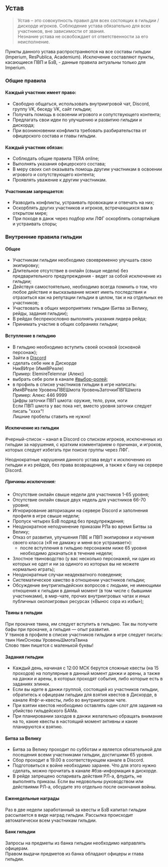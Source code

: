 ## Устав

>Устав – это совокупность правил для всех состоящих в гильдии / дискорде игроков.
>Соблюдение устава обязательно для всех участников, вне зависимости от звания.  
>Незнание устава не освобождает от ответственности за его неисполнение.

Пункты данного устава распространяются на все составы гильдии (Imperium, ResPublica, Academium).
Исключение составляют пункты, касающиеся ПВП и БзВ, - данные правила актуальны только для Imperium.

### Общие правила

#### Каждый участник имеет право:
* Свободно общаться, использовать внутриигровой чат, Discord, группу VK, беседу VK, сайт гильдии;
* Получать помощь в освоении игрового и сопутствующего контента;
* Предлагать свои идеи по улучшению и развитию гильдии и дискорда;
* При возникновении конфликта требовать разбирательства от офицерского состава и главы гильдии.

#### Каждый участник обязан:
* Соблюдать общие правила TERA online;
* Выполнять указания офицерского состава;
* В меру своих сил оказывать помощь другим участникам в освоении игрового и сопутствующего контента;
* Проявлять уважение к другим участникам.

#### Участникам запрещается:
* Разводить конфликты, устраивать провокации и отвечать на них;
* Оскорблять других участников и игроков, встречающихся вам в открытом мире;
* При походе в данж через подбор или ЛФГ оскорблять сопартийцев и устраивать споры;

### Внутренние правила гильдии
#### Общее
* Участникам гильдии необходимо своевременно улучшать свою экипировку;
* Длительное отсутствие в онлайн (свыше недели) без предварительного предупреждения - ведет за собой исключение из гильдии;
* Действуя самостоятельно, необходимо всегда помнить о том, что любое действие и высказывание может иметь последствия и отразиться как на репутации гильдии в целом, так и на отдельных ее участников;
* Участвовать в общих мероприятиях гильдии (Битва за Велику, рейды, задания гильдии);
* В рейдах беспрекословно выполнять указания лидера рейда;
* Принимать участие в общих собраниях гильдии;

#### Вступление в гильдию
* В гильдию необходимо вступить своей основой (основной персонаж); 
* Зайти в [Discord](https://discord.gg/TUdNyDu) 
* сделать себе ник в Дискорде  
НикВИгре (ИмяВРеале)  
Пример: ElemireTelemnar (Алекс)
* выбрать себе роли в канале [#выбор-ролей](https://discordapp.com/channels/314079806884937729/498216706313814016/502489713350017024);
* в профиль в списке участников гильдии в игре написать:  
ИмяВРеале УровеньПВЕШмота УровеньЗаточкиПВПШмота  
Пример: Алекс 446 9999  
Цифры заточки ПВП шмота: оружие, тело, руки, ноги  
Если ПВП шмота у вас пока нет, вместо уровня заточки следует писать "хххх"!  
Лишние пробелы ставить не нужно!  

#### Исключение из гильдии

#черный-список – канал в Discord со списком игроков, исключенных из гильдии за нарушения, с кратким комментарием о причинах, и игроков, которых следует избегать при поиске группы через ЛФГ.

Неоднократные нарушения данного устава ведут к исключению из гильдии и из рейдов, без права возвращения, а также к бану на сервере Discord.

##### Причины исключения:

* Отсутствие онлайн свыше недели для участников 1-65 уровня;
* Отсутствие онлайн свыше двух недель для участников 66-70 уровня;
* Игнорирование авторизации на сервере Discord и заполнения профиля в игре свыше недели;
* Пропуск четырех БзВ подряд без предупреждения;
* Неоднократное неподчинение приказам РЛа во время Битвы за Велику;
* Отказ от развития, улучшения ПВЕ и ПВП экипировки и изучения своего класса («Я не дамажу и меня все устраивает»):
  * после вступления в гильдию персонажем ниже 65 уровня необходимо докачаться в течение недели;
* Злостное твиноводство (у вас несколько персонажей, ни один из которых не одет и ни за одиного из которых вы не можете нормально играть);
* Неоднократные случаи неадекватного поведения;
* Систематическое хамство в отношении участников гильдии;
* Обсуждение внутригильдейских вопросов с людьми, не имеющими отношения к гильдии в данный момент (в том числе с бывшими участниками), в мир-чате, прочих внутриигровых чатах и иных публичных околоигровых ресурсах («Вынос сора из избы»);

#### Твины в гильдии
При прокачке твина, им следует вступить в гильдию. Так вы получите бафы при прокачке, а гильдия — опыт развития.  
У твинов в профиле в списке участников гильдии в игре следует писать:  
твин НикОсновы УровеньШмотаТвина  
Слово твин пишется с маленькой буквы!  

#### Задания гильдии
* Каждый день, начиная с 12:00 МСК берутся сложные квесты (на 15 проходов) на популярные в данный момент данжи и арены, а также на данжи и арены, в которых проходят события, либо которые есть в заданиях элинки.
* Если вы идете в данжи группой, состоящей из участников гильдии, обратитесь к офицерам гильдии для взятия квестов в Дискорде, в канале #лфг-и-квесты, либо во внутриигровом чате.
* При взятии квестов необходимо оставлять один слот для задания на убийство гильдейского БАМа.
* При планировании заходов в данжи желательно обращать внимание на то, какие квесты в настоящий момент активны и какие планируются к взятию.

#### Битва за Велику
* Битва за Велику проходит по субботам и является обязательной для посещения всеми участниками гильдии, достигшими 65 уровня.
* Сбор проходит в 19.00 в соответствующем канале в Discord.
* Подготовиться к войне необходимо заранее. Что для этого нужно сделать, можно прочитать в канале #бзв-информация в дискорде.
* В рейде запрещено оспаривать действия РЛ-а, флудить, не выполнять приказы. Если вы недовольны руководством или действиями РЛ-а, обсудите это отдельно после окончания войны.

#### Еженедельные награды
Раз в две недели заработанный за квесты и БзВ капитал гильдии рассылается в виде наград гильдии.
Рассылка происходит автоматически всем участникам гильдии.

#### Банк гильдии
Запросы на предметы из банка гильдии необходимо направлять офицерам.  
Правом выдачи предметов из банка обладают офицеры и глава гильдии.
